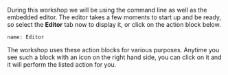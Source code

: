 During this workshop we will be using the command line as well as the embedded
editor. The editor takes a few moments to start up and be ready, so select the
**Editor** tab now to display it, or click on the action block below.

```dashboard:open-dashboard
name: Editor
```

The workshop uses these action blocks for various purposes. Anytime you see such
a block with an icon on the right hand side, you can click on it and it will
perform the listed action for you.
